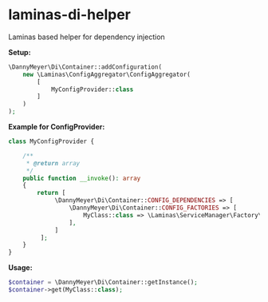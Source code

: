 # laminas-di-helper
Laminas based helper for dependency injection

**Setup:**
```php
\DannyMeyer\Di\Container::addConfiguration(
    new \Laminas\ConfigAggregator\ConfigAggregator(
        [
            MyConfigProvider::class
        ]
    )
);
```

**Example for ConfigProvider:**
```php
class MyConfigProvider {

    /**
     * @return array
     */
    public function __invoke(): array
    {
        return [
             \DannyMeyer\Di\Container::CONFIG_DEPENDENCIES => [
                 \DannyMeyer\Di\Container::CONFIG_FACTORIES => [
                     MyClass::class => \Laminas\ServiceManager\Factory\InvokableFactory::class,
                 ],
             ]
         ];
    }
}
```

**Usage:**
```php
$container = \DannyMeyer\Di\Container::getInstance();
$container->get(MyClass::class);
```